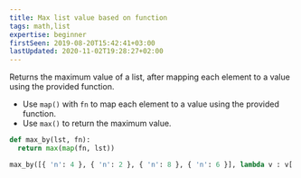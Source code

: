 ```yaml
---
title: Max list value based on function
tags: math,list
expertise: beginner
firstSeen: 2019-08-20T15:42:41+03:00
lastUpdated: 2020-11-02T19:28:27+02:00
---
```


Returns the maximum value of a list, after mapping each element to a value using the provided function.

- Use `map()` with `fn` to map each element to a value using the provided function.
- Use `max()` to return the maximum value.

```py
def max_by(lst, fn):
  return max(map(fn, lst))
```

```py
max_by([{ 'n': 4 }, { 'n': 2 }, { 'n': 8 }, { 'n': 6 }], lambda v : v['n']) # 8
```
